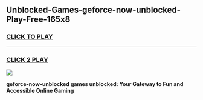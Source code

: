 
## Unblocked-Games-geforce-now-unblocked-Play-Free-165x8
<h3>
<a href="https://premium76.site?title=geforce-now-unblocked&ref=18A1">CLICK TO PLAY</a></h3>
<hr>

<h3>
<a href="https://premium76.site?title=geforce-now-unblocked&ref=18A1">CLICK 2 PLAY</a>
  
</h3>

<a href="https://premium76.site?title=geforce-now-unblocked&ref=18A1"><img src="https://clearcache.store/games.png"></a>


**geforce-now-unblocked games unblocked: Your Gateway to Fun and Accessible Online Gaming**
